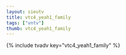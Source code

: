 ```yaml
--- 
layout: sieutv
title: vtc4_yeah1_family
tags: ["vntv"]
thumb: vtc4_yeah1_family
---
```

{% include tvadv key="vtc4_yeah1_family" %}
